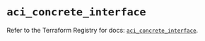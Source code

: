 # `aci_concrete_interface`

Refer to the Terraform Registry for docs: [`aci_concrete_interface`](https://registry.terraform.io/providers/ciscodevnet/aci/2.17.0/docs/resources/concrete_interface).
